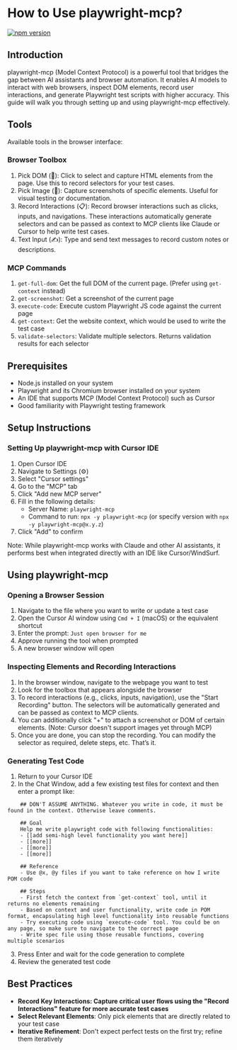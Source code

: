 # How to Use playwright-mcp?

[![npm version](https://img.shields.io/npm/v/playwright-mcp)](https://www.npmjs.com/package/playwright-mcp)

## Introduction

playwright-mcp (Model Context Protocol) is a powerful tool that bridges the gap between AI assistants and browser automation. It enables AI models to interact with web browsers, inspect DOM elements, record user interactions, and generate Playwright test scripts with higher accuracy. This guide will walk you through setting up and using playwright-mcp effectively.

## Tools

Available tools in the browser interface:

### Browser Toolbox

1. Pick DOM (🎯): Click to select and capture HTML elements from the page. Use this to record selectors for your test cases.
2. Pick Image (📸): Capture screenshots of specific elements. Useful for visual testing or documentation.
3. Record Interactions (📋): Record browser interactions such as clicks, inputs, and navigations. These interactions automatically generate selectors and can be passed as context to MCP clients like Claude or Cursor to help write test cases.
4. Text Input (✍️): Type and send text messages to record custom notes or descriptions.

### MCP Commands

1. `get-full-dom`: Get the full DOM of the current page. (Prefer using `get-context` instead)
2. `get-screenshot`: Get a screenshot of the current page
3. `execute-code`: Execute custom Playwright JS code against the current page
4. `get-context`: Get the website context, which would be used to write the test case
5. `validate-selectors`: Validate multiple selectors. Returns validation results for each selector

## Prerequisites

- Node.js installed on your system
- Playwright and its Chromium browser installed on your system
- An IDE that supports MCP (Model Context Protocol) such as Cursor
- Good familiarity with Playwright testing framework

## Setup Instructions

### Setting Up playwright-mcp with Cursor IDE

1. Open Cursor IDE
2. Navigate to Settings (⚙️)
3. Select "Cursor settings"
4. Go to the "MCP" tab
5. Click "Add new MCP server"
6. Fill in the following details:
   - Server Name: `playwright-mcp`
   - Command to run: `npx -y playwright-mcp` (or specify version with `npx -y playwright-mcp@x.y.z`)
7. Click "Add" to confirm

Note: While playwright-mcp works with Claude and other AI assistants, it performs best when integrated directly with an IDE like Cursor/WindSurf.

## Using playwright-mcp

### Opening a Browser Session

1. Navigate to the file where you want to write or update a test case
2. Open the Cursor AI window using `Cmd + I` (macOS) or the equivalent shortcut
3. Enter the prompt: `Just open browser for me`
4. Approve running the tool when prompted
5. A new browser window will open

### Inspecting Elements and Recording Interactions

1. In the browser window, navigate to the webpage you want to test
2. Look for the toolbox that appears alongside the browser
3. To record interactions (e.g., clicks, inputs, navigation), use the "Start Recording" button. The selectors will be automatically generated and can be passed as context to MCP clients.
4. You can additionally click "+" to attach a screenshot or DOM of certain elements. (Note: Cursor doesn't support images yet through MCP)
5. Once you are done, you can stop the recording. You can modify the selector as required, delete steps, etc. That’s it.

### Generating Test Code

1. Return to your Cursor IDE
2. In the Chat Window, add a few existing test files for context and then enter a prompt like:

```
    ## DON'T ASSUME ANYTHING. Whatever you write in code, it must be found in the context. Otherwise leave comments.

    ## Goal
    Help me write playwright code with following functionalities:
    - [[add semi-high level functionality you want here]]
    - [[more]]
    - [[more]]
    - [[more]]

    ## Reference
    - Use @x, @y files if you want to take reference on how I write POM code

    ## Steps
    - First fetch the context from `get-context` tool, until it returns no elements remaining
    - Based on context and user functionality, write code in POM format, encapsulating high level functionality into reusable functions
    - Try executing code using `execute-code` tool. You could be on any page, so make sure to navigate to the correct page
    - Write spec file using those reusable functions, covering multiple scenarios
```

3. Press Enter and wait for the code generation to complete
4. Review the generated test code

## Best Practices

- **Record Key Interactions: Capture critical user flows using the "Record Interactions" feature for more accurate test cases**
- **Select Relevant Elements**: Only pick elements that are directly related to your test case
- **Iterative Refinement**: Don't expect perfect tests on the first try; refine them iteratively

